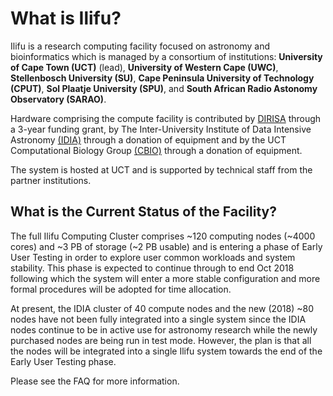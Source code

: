 # What is Ilifu?

Ilifu is a research computing facility focused on astronomy and bioinformatics
which is managed by a consortium of institutions: **University of Cape Town (UCT)** (lead),
**University of Western Cape (UWC)**, **Stellenbosch University (SU)**, **Cape Peninsula University
of Technology (CPUT)**, **Sol Plaatje University (SPU)**, and **South African Radio Astonomy Observatory (SARAO)**.

Hardware comprising the compute facility is contributed by [DIRISA](https://www.dirisa.ac.za/) through a 3-year funding grant, by The Inter-University Institute of Data Intensive Astronomy [(IDIA)](http://www.idia.ac.za/) through a donation of equipment and by the UCT Computational Biology Group [(CBIO)](http://www.cbio.uct.ac.za/) through a donation of equipment.

The system is hosted at UCT and is supported by technical staff from the partner institutions.

## What is the Current Status of the Facility?

The full Ilifu Computing Cluster comprises ~120 computing nodes (~4000 cores) and ~3 PB of storage (~2 PB usable) and is entering a phase of Early User Testing in order to explore user common workloads and system stability. This phase is expected to continue through to end Oct 2018 following which the system will enter a more stable configuration and more formal procedures will be adopted for time allocation.

At present, the IDIA cluster of 40 compute nodes and the new (2018) ~80 nodes have not been fully integrated into a single system since the IDIA nodes continue to be in active use for astronomy research while the newly purchased nodes are being run in test mode. However, the plan is that all the nodes will be integrated into a single Ilifu system towards the end of the Early User Testing phase.

Please see the FAQ for more information.

